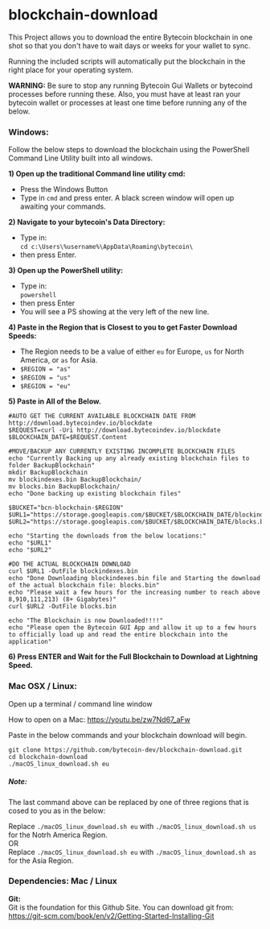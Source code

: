 # blockchain-download

This Project allows you to download the entire Bytecoin blockchain in one shot so that you don't have to wait days or weeks for your wallet to sync.

Running the included scripts will automatically put the blockchain in the right place for your operating system.

**WARNING:** Be sure to stop any running Bytecoin Gui Wallets or bytecoind processes before running these. Also, you must have at least ran your bytecoin wallet or processes at least one time before running any of the below.

### Windows:

Follow the below steps to download the blockchain using the PowerShell Command Line Utility built into all windows.

**1) Open up the traditional Command line utility cmd:**
* Press the Windows Button
* Type in `cmd` and press enter. A black screen window will open up awaiting your commands.

**2) Navigate to your bytecoin's Data Directory:**
* Type in:  
```cd c:\Users\%username%\AppData\Roaming\bytecoin\```
* then press Enter.

**3) Open up the PowerShell utility:**
* Type in:  
```powershell```
* then press Enter
* You will see a PS showing at the very left of the new line.

**4) Paste in the Region that is Closest to you to get Faster Download Speeds:**
* The Region needs to be a value of either `eu` for Europe, `us` for North America, or `as` for Asia.
* `$REGION = "as"`
* `$REGION = "us"`
* `$REGION = "eu"`

**5) Paste in All of the Below.**

```
#AUTO GET THE CURRENT AVAILABLE BLOCKCHAIN DATE FROM http://download.bytecoindev.io/blockdate
$REQUEST=curl -Uri http://download.bytecoindev.io/blockdate
$BLOCKCHAIN_DATE=$REQUEST.Content

#MOVE/BACKUP ANY CURRENTLY EXISTING INCOMPLETE BLOCKCHAIN FILES
echo "Currently Backing up any already existing blockchain files to folder BackupBlockchain"
mkdir BackupBlockchain
mv blockindexes.bin BackupBlockchain/
mv blocks.bin BackupBlockchain/
echo "Done backing up existing blockchain files"

$BUCKET="bcn-blockchain-$REGION"
$URL1="https://storage.googleapis.com/$BUCKET/$BLOCKCHAIN_DATE/blockindexes.bin"
$URL2="https://storage.googleapis.com/$BUCKET/$BLOCKCHAIN_DATE/blocks.bin"

echo "Starting the downloads from the below locations:"
echo "$URL1"
echo "$URL2"

#DO THE ACTUAL BLOCKCHAIN DOWNLOAD
curl $URL1 -OutFile blockindexes.bin
echo "Done Downloading blockindexes.bin file and Starting the download of the actual blockchain file: blocks.bin"
echo "Please wait a few hours for the increasing number to reach above 8,910,111,213) (8+ Gigabytes)"
curl $URL2 -OutFile blocks.bin

echo "The Blockchain is now Downloaded!!!!"
echo "Please open the Bytecoin GUI App and allow it up to a few hours to officially load up and read the entire blockchain into the application"
```

**6) Press ENTER and Wait for the Full Blockchain to Download at Lightning Speed.**

### Mac OSX / Linux:

Open up a terminal / command line window

How to open on a Mac: https://youtu.be/zw7Nd67_aFw

Paste in the below commands and your blockchain download will begin.

```
git clone https://github.com/bytecoin-dev/blockchain-download.git
cd blockchain-download
./macOS_linux_download.sh eu
```

##### Note:

The last command above can be replaced by one of three regions that is cosed to you as in the below:

Replace `./macOS_linux_download.sh eu` with `./macOS_linux_download.sh us` for the Notrh America Region.  
OR  
Replace `./macOS_linux_download.sh eu` with `./macOS_linux_download.sh as` for the Asia Region.

### Dependencies: Mac / Linux

**Git:**  
Git is the foundation for this Github Site. You can download git from: https://git-scm.com/book/en/v2/Getting-Started-Installing-Git
